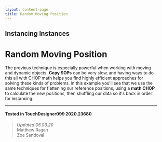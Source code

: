 ```yaml
---
layout: content-page
title: Random Moving Position
---
```


## Instancing Instances
# Random Moving Position

The previous technique is especially powerful when working with moving and dynamic objects. **Copy SOPs** can be very slow, and having ways to do this all with CHOP math helps you find highly efficient approaches for solving these kinds of problems. In this example you'll see that we use the same techniques for flattening our reference positions, using a **math CHOP** to calculate the new positions, then shuffling our data so it's back in order for instancing. 

---

#### Tested in TouchDesigner099 2020.23680 
>*Updated 06.03.20*  
Matthew Ragan  
Zoe Sandoval  